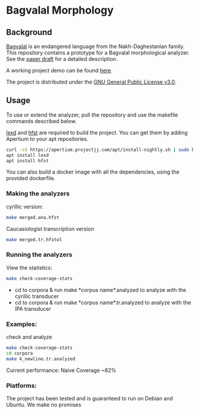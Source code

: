 # Bagvalal Morphology
## Background
[Bagvalal](https://en.wikipedia.org/wiki/Bagvalal_language) is an endangered language from the Nakh-Daghestanian family.
This repository contains a prototype for a Bagvalal morphological analyzer.
See the [paper draft](https://docs.google.com/document/d/1-jmHmJKq803GnBjPasgo-X8pdjsX88qaX1eYLcp17Og/edit?usp=sharing) for a detailed description.

A working project demo can be found [here](http://87.247.157.119:5000/parsers).

The project is distributed under the [GNU General Public License v3.0](https://github.com/ruthenian8/bagvalal/blob/preprocessing/LICENSE).

## Usage

To use or extend the analyzer, pull the repository and use the makefile commands described below.

[lexd](https://github.com/apertium/lexd) and [hfst](https://github.com/hfst/hfst) are required to build the project. You can get them by adding Apertium to your apt repositories.
```bash
curl -sS https://apertium.projectjj.com/apt/install-nightly.sh | sudo bash
apt install lexd
apt install hfst
```

You can also build a docker image with all the dependencies, using the provided dockerfile.

### Making the analyzers
cyrillic version:
```bash
make merged.ana.hfst
```
Caucasiologist transcription version
```bash
make merged.tr.hfstol
```

### Running the analyzers
View the statistics:
```bash
make check-coverage-stats
```
* cd to corpora & run make \*corpus name\*.analyzed to analyze with the cyrillic transducer
* cd to corpora & run make \*corpus name\*.tr.analyzed to analyze with the IPA transducer

### Examples:
check and analyze
```bash
make check-coverage-stats
cd corpora
make k_newline.tr.analyzed
```

Current performance: Naive Coverage ~82%

### Platforms:
The project has been tested and is guaranteed to run on Debian and Ubuntu. We make no promises 